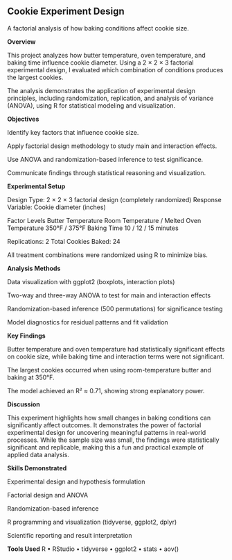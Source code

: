 ## Cookie Experiment Design

A factorial analysis of how baking conditions affect cookie size.

**Overview**

This project analyzes how butter temperature, oven temperature, and baking time influence cookie diameter.
Using a 2 × 2 × 3 factorial experimental design, I evaluated which combination of conditions produces the largest cookies.

The analysis demonstrates the application of experimental design principles, including randomization, replication, and analysis of variance (ANOVA), using R for statistical modeling and visualization.

**Objectives**

Identify key factors that influence cookie size.

Apply factorial design methodology to study main and interaction effects.

Use ANOVA and randomization-based inference to test significance.

Communicate findings through statistical reasoning and visualization.

**Experimental Setup**

Design Type: 2 × 2 × 3 factorial design (completely randomized)
Response Variable: Cookie diameter (inches)

Factor	Levels
Butter Temperature	Room Temperature / Melted
Oven Temperature	350°F / 375°F
Baking Time	10 / 12 / 15 minutes

Replications: 2
Total Cookies Baked: 24

All treatment combinations were randomized using R to minimize bias.

**Analysis Methods**

Data visualization with ggplot2 (boxplots, interaction plots)

Two-way and three-way ANOVA to test for main and interaction effects

Randomization-based inference (500 permutations) for significance testing

Model diagnostics for residual patterns and fit validation

**Key Findings**

Butter temperature and oven temperature had statistically significant effects on cookie size, while baking time and interaction terms were not significant.

The largest cookies occurred when using room-temperature butter and baking at 350°F.

The model achieved an R² ≈ 0.71, showing strong explanatory power.

**Discussion**

This experiment highlights how small changes in baking conditions can significantly affect outcomes.
It demonstrates the power of factorial experimental design for uncovering meaningful patterns in real-world processes.
While the sample size was small, the findings were statistically significant and replicable, making this a fun and practical example of applied data analysis.

**Skills Demonstrated**

Experimental design and hypothesis formulation

Factorial design and ANOVA

Randomization-based inference

R programming and visualization (tidyverse, ggplot2, dplyr)

Scientific reporting and result interpretation


**Tools Used**
R • RStudio • tidyverse • ggplot2 • stats • aov()
